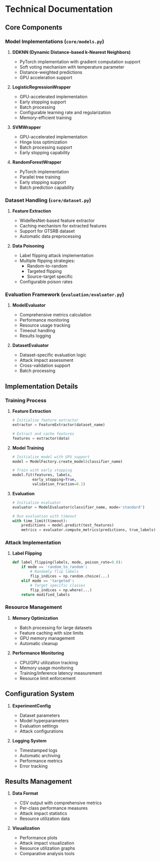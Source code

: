 # Technical Documentation

## Core Components

### Model Implementations (`core/models.py`)

1. **DDKNN (Dynamic Distance-based k-Nearest Neighbors)**

   - PyTorch implementation with gradient computation support
   - Soft voting mechanism with temperature parameter
   - Distance-weighted predictions
   - GPU acceleration support

2. **LogisticRegressionWrapper**

   - GPU-accelerated implementation
   - Early stopping support
   - Batch processing
   - Configurable learning rate and regularization
   - Memory-efficient training

3. **SVMWrapper**

   - GPU-accelerated implementation
   - Hinge loss optimization
   - Batch processing support
   - Early stopping capability

4. **RandomForestWrapper**
   - PyTorch implementation
   - Parallel tree training
   - Early stopping support
   - Batch prediction capability

### Dataset Handling (`core/dataset.py`)

1. **Feature Extraction**

   - WideResNet-based feature extractor
   - Caching mechanism for extracted features
   - Support for GTSRB dataset
   - Automatic data preprocessing

2. **Data Poisoning**
   - Label flipping attack implementation
   - Multiple flipping strategies:
     - Random-to-random
     - Targeted flipping
     - Source-target specific
   - Configurable poison rates

### Evaluation Framework (`evaluation/evaluator.py`)

1. **ModelEvaluator**

   - Comprehensive metrics calculation
   - Performance monitoring
   - Resource usage tracking
   - Timeout handling
   - Results logging

2. **DatasetEvaluator**
   - Dataset-specific evaluation logic
   - Attack impact assessment
   - Cross-validation support
   - Batch processing

## Implementation Details

### Training Process

1. **Feature Extraction**

   ```python
   # Initialize feature extractor
   extractor = FeatureExtractor(dataset_name)

   # Extract and cache features
   features = extractor(data)
   ```

2. **Model Training**

   ```python
   # Initialize model with GPU support
   model = ModelFactory.create_model(classifier_name)

   # Train with early stopping
   model.fit(features, labels,
            early_stopping=True,
            validation_fraction=0.1)
   ```

3. **Evaluation**

   ```python
   # Initialize evaluator
   evaluator = ModelEvaluator(classifier_name, mode='standard')

   # Run evaluation with timeout
   with time_limit(timeout):
       predictions = model.predict(test_features)
       metrics = evaluator.compute_metrics(predictions, true_labels)
   ```

### Attack Implementation

1. **Label Flipping**
   ```python
   def label_flipping(labels, mode, poison_rate=0.0):
       if mode == 'random_to_random':
           # Randomly flip labels
           flip_indices = np.random.choice(...)
       elif mode == 'targeted':
           # Target specific classes
           flip_indices = np.where(...)
       return modified_labels
   ```

### Resource Management

1. **Memory Optimization**

   - Batch processing for large datasets
   - Feature caching with size limits
   - GPU memory management
   - Automatic cleanup

2. **Performance Monitoring**
   - CPU/GPU utilization tracking
   - Memory usage monitoring
   - Training/inference latency measurement
   - Resource limit enforcement

## Configuration System

1. **ExperimentConfig**

   - Dataset parameters
   - Model hyperparameters
   - Evaluation settings
   - Attack configurations

2. **Logging System**
   - Timestamped logs
   - Automatic archiving
   - Performance metrics
   - Error tracking

## Results Management

1. **Data Format**

   - CSV output with comprehensive metrics
   - Per-class performance measures
   - Attack impact statistics
   - Resource utilization data

2. **Visualization**
   - Performance plots
   - Attack impact visualization
   - Resource utilization graphs
   - Comparative analysis tools
